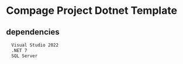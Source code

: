 # Compage Project Dotnet Template

## dependencies 

```bash
  Visual Studio 2022
  .NET 7 
  SQL Server  
```
